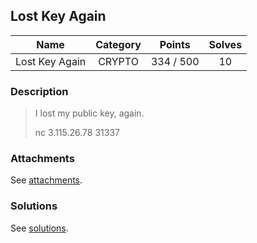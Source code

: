 ## Lost Key Again

|  Name  |  Category  |  Points  |  Solves  |
| :----: | :----: | :----: | :----: |
|  Lost Key Again |  CRYPTO  |  334 / 500  |  10  |

### Description
> I lost my public key, again.
> 
> nc 3.115.26.78 31337

### Attachments
See [attachments](https://github.com/roadicing/ctf-writeups/tree/main/2019/hitconctf-quals/lost-key-again/attachments).

### Solutions
See [solutions](https://github.com/roadicing/ctf-writeups/tree/main/2019/hitconctf-quals/lost-key-again/solutions).